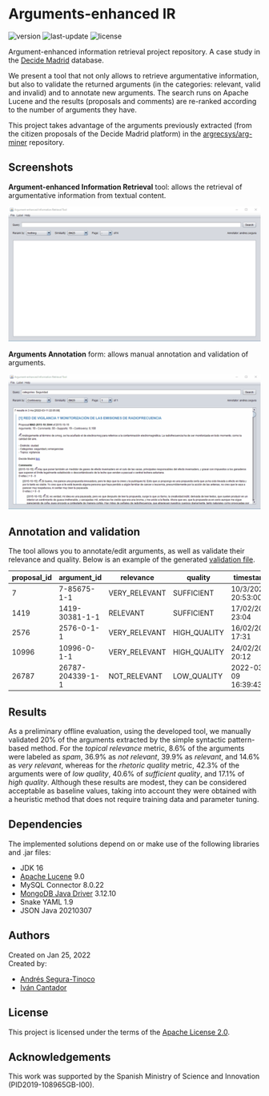 # Arguments-enhanced IR
![version](https://img.shields.io/badge/version-1.0.0-blue)
![last-update](https://img.shields.io/badge/last_update-3/18/2022-orange)
![license](https://img.shields.io/badge/license-Apache_2.0-brightgreen)

Argument-enhanced information retrieval project repository. A case study in the <a href="https://decide.madrid.es" target="_blank">Decide Madrid</a> database.

We present a tool that not only allows to retrieve argumentative information, but also to validate the returned arguments (in the categories: relevant, valid and invalid) and to annotate new arguments. The search runs on Apache Lucene and the results (proposals and comments) are re-ranked according to the number of arguments they have.

This project takes advantage of the arguments previously extracted (from the citizen proposals of the Decide Madrid platform) in the <a  href="https://github.com/argrecsys/arg-miner" target="_blank">argrecsys/arg-miner</a> repository.

## Screenshots
**Argument-enhanced Information Retrieval** tool: allows the retrieval of argumentative information from textual content.

![arg-ir-gui-main](https://raw.githubusercontent.com/argrecsys/arg-enhanced-ir/main/images/gui-main.gif)

**Arguments Annotation** form: allows manual annotation and validation of arguments.

![arg-ir-gui-annotation](https://raw.githubusercontent.com/argrecsys/arg-enhanced-ir/main/images/gui-annotation.gif)

## Annotation and validation
The tool allows you to annotate/edit arguments, as well as validate their relevance and quality.
Below is an example of the generated <a href="https://github.com/argrecsys/arg-enhanced-ir/blob/main/data/results/labels.csv" target="_blank">validation file</a>.

| proposal_id | argument_id | relevance | quality | timestamp | username |
| ----------- | ----------- | --------- | ------- | --------- | -------- |
| 7 | 7-85675-1-1 | VERY_RELEVANT | SUFFICIENT | 10/3/2022 20:53:00 | andres.segura |
| 1419 | 1419-30381-1-1 | RELEVANT | SUFFICIENT | 17/02/2022 23:04 | andres.segura |
| 2576 | 2576-0-1-1 | VERY_RELEVANT | HIGH_QUALITY | 16/02/2022 17:31 | andres.segura |
| 10996 | 10996-0-1-1 | VERY_RELEVANT | HIGH_QUALITY | 24/02/2022 20:12 | andres.segura |
| 26787 | 26787-204339-1-1 | NOT_RELEVANT | LOW_QUALITY | 2022-03-09 16:39:43 | andres.segura |

## Results
As a preliminary offline evaluation, using the developed tool, we manually validated 20% of the arguments extracted by the simple syntactic pattern-based method. For the <em>topical relevance</em> metric, 8.6% of the arguments were labeled as <em>spam</em>, 36.9% as <em>not relevant</em>, 39.9% as <em>relevant</em>, and 14.6% as <em>very relevant</em>, whereas for the <em>rhetoric quality</em> metric, 42.3% of the arguments were of <em>low quality</em>, 40.6% of <em>sufficient quality</em>, and 17.1% of <em>high quality</em>. Although these results are modest, they can be considered acceptable as baseline values, taking into account they were obtained with a heuristic method that does not require training data and parameter tuning.

## Dependencies
The implemented solutions depend on or make use of the following libraries and .jar files:
- JDK 16
- <a href="https://lucene.apache.org/" target="_blank">Apache Lucene</a> 9.0
- MySQL Connector 8.0.22
- <a href="https://mongodb.github.io/mongo-java-driver/" target="_blank">MongoDB Java Driver</a> 3.12.10
- Snake YAML 1.9
- JSON Java 20210307

## Authors
Created on Jan 25, 2022  
Created by:
- <a href="https://github.com/ansegura7" target="_blank">Andrés Segura-Tinoco</a>
- <a href="http://arantxa.ii.uam.es/~cantador/" target="_blank">Iv&aacute;n Cantador</a>

## License
This project is licensed under the terms of the <a href="https://github.com/argrecsys/arg-enhanced-ir/blob/main/LICENSE">Apache License 2.0</a>.

## Acknowledgements
This work was supported by the Spanish Ministry of Science and Innovation (PID2019-108965GB-I00).
